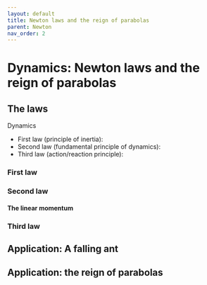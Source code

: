 ```yaml
---
layout: default
title: Newton laws and the reign of parabolas
parent: Newton
nav_order: 2
---
```


# Dynamics: Newton laws and the reign of parabolas

## The laws

Dynamics

- First law (principle of inertia):
- Second law (fundamental principle of dynamics):
- Third law (action/reaction principle):

### First law

### Second law

#### The linear momentum

### Third law

## Application: A falling ant

## Application: the reign of parabolas
